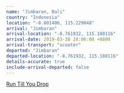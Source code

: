 ```yaml
---
name: "Jimbaran, Bali"
country: "Indonesia"
location: "-8.801406, 115.229048"
arrival: "Jimbaran"
arrival-location: "-8.761932, 115.180116"
arrival-date: 2019-03-30 20:06:00 +0800
arrival-transport: "scooter"
departed: "Jimbaran"
departed-location: "-8.761932, 115.180116"
details-accurate: true
include-arrival-departed: false
---
```

[Run Till You Drop](/run-till-you-drop/)